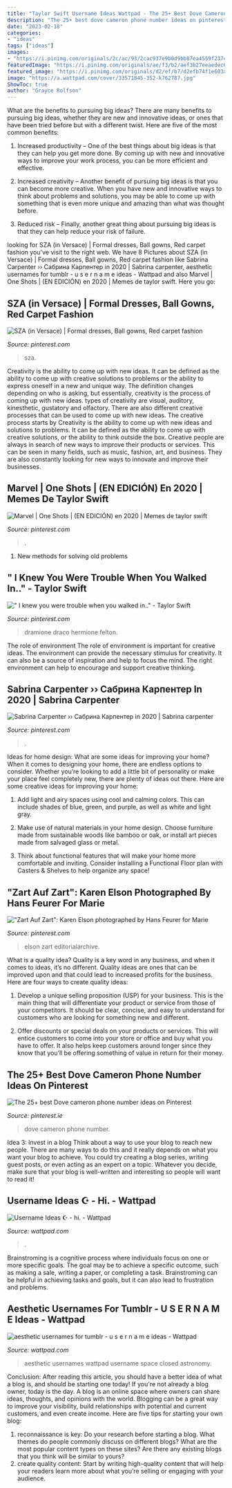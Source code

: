 ```yaml
---
title: "Taylor Swift Username Ideas Wattpad - The 25+ Best Dove Cameron Phone Number Ideas On Pinterest"
description: "The 25+ best dove cameron phone number ideas on pinterest"
date: "2023-02-18"
categories:
- "ideas"
tags: ["ideas"]
images:
- "https://i.pinimg.com/originals/2c/ac/93/2cac937e9b0d9bb87ea4559f237ccf26.jpg"
featuredImage: "https://i.pinimg.com/originals/ae/f3/b2/aef3b27eeaedec6405cc120742e7a124.jpg"
featured_image: "https://i.pinimg.com/originals/d2/ef/b7/d2efb74f1e603ae2e70af426c679fbc8.jpg"
image: "https://a.wattpad.com/cover/33571845-352-k762787.jpg"
ShowToc: true
author: "Grayce Rolfson"
---
```



What are the benefits to pursuing big ideas?
There are many benefits to pursuing big ideas, whether they are new and innovative ideas, or ones that have been tried before but with a different twist. Here are five of the most common benefits:
1. Increased productivity – One of the best things about big ideas is that they can help you get more done. By coming up with new and innovative ways to improve your work process, you can be more efficient and effective.

2. Increased creativity – Another benefit of pursuing big ideas is that you can become more creative. When you have new and innovative ways to think about problems and solutions, you may be able to come up with something that is even more unique and amazing than what was thought before.

3. Reduced risk – Finally, another great thing about pursuing big ideas is that they can help reduce your risk of failure.

	

		
looking for SZA (in Versace) | Formal dresses, Ball gowns, Red carpet fashion you've visit to the right web. We have 8 Pictures about SZA (in Versace) | Formal dresses, Ball gowns, Red carpet fashion like Sabrina Carpenter ›› Сабрина Карпентер in 2020 | Sabrina carpenter, aesthetic usernames for tumblr - u s e r n a m e ideas - Wattpad and also Marvel | One Shots | (EN EDICIÓN) en 2020 | Memes de taylor swift. Here you go:
		
    
## SZA (in Versace) | Formal Dresses, Ball Gowns, Red Carpet Fashion

<img loading=lazy src="https://i.pinimg.com/474x/09/73/b0/0973b02ed15bca5890cc7de55640fb00.jpg" onerror="this.onerror=null;this.src='https://tse4.mm.bing.net/th?id=OIP.oPPkjtKcc-ysvg-K3XRpTgAAAA&amp;pid=15.1';" alt="SZA (in Versace) | Formal dresses, Ball gowns, Red carpet fashion">

_Source: pinterest.com_

>sza. 

	

Creativity is the ability to come up with new ideas. It can be defined as the ability to come up with creative solutions to problems or the ability to express oneself in a new and unique way. The definition changes depending on who is asking, but essentially, creativity is the process of coming up with new ideas. types of creativity are visual, auditory, kinesthetic, gustatory and olfactory. There are also different creative processes that can be used to come up with new ideas. The creative process starts by
Creativity is the ability to come up with new ideas and solutions to problems. It can be defined as the ability to come up with creative solutions, or the ability to think outside the box. Creative people are always in search of new ways to improve their products or services. This can be seen in many fields, such as music, fashion, art, and business. They are also constantly looking for new ways to innovate and improve their businesses.

    
## Marvel | One Shots | (EN EDICIÓN) En 2020 | Memes De Taylor Swift

<img loading=lazy src="https://i.pinimg.com/originals/2c/ac/93/2cac937e9b0d9bb87ea4559f237ccf26.jpg" onerror="this.onerror=null;this.src='https://tse2.mm.bing.net/th?id=OIP.2QsXztyqxjKK0ZeQbH4Y3gHaFV&amp;pid=15.1';" alt="Marvel | One Shots | (EN EDICIÓN) en 2020 | Memes de taylor swift">

_Source: pinterest.com_

>. 

	

1. New methods for solving old problems

    
## &quot; I Knew You Were Trouble When You Walked In..&quot; - Taylor Swift

<img loading=lazy src="https://i.pinimg.com/originals/d2/ef/b7/d2efb74f1e603ae2e70af426c679fbc8.jpg" onerror="this.onerror=null;this.src='https://tse1.mm.bing.net/th?id=OIP.MkqM1q4wdqqXYgxGamyh5wHaIR&amp;pid=15.1';" alt="&quot; I knew you were trouble when you walked in..&quot; - Taylor Swift">

_Source: pinterest.com_

>dramione draco hermione felton. 

	

The role of environment
The role of environment is important for creative ideas. The environment can provide the necessary stimulus for creativity. It can also be a source of inspiration and help to focus the mind. The right environment can help to encourage and support creative thinking.

    
## Sabrina Carpenter ›› Сабрина Карпентер In 2020 | Sabrina Carpenter

<img loading=lazy src="https://i.pinimg.com/736x/a5/e0/6a/a5e06af4f10162cb19fd271fb6f8ac93.jpg" onerror="this.onerror=null;this.src='https://tse3.mm.bing.net/th?id=OIP.JdXmmF84_zSQLA-GuYqd5wHaE5&amp;pid=15.1';" alt="Sabrina Carpenter ›› Сабрина Карпентер in 2020 | Sabrina carpenter">

_Source: pinterest.com_

>. 

	

Ideas for home design: What are some ideas for improving your home?
When it comes to designing your home, there are endless options to consider. Whether you’re looking to add a little bit of personality or make your place feel completely new, there are plenty of ideas out there. Here are some creative ideas for improving your home: 
1. Add light and airy spaces using cool and calming colors. This can include shades of blue, green, and purple, as well as white and light gray.

2. Make use of natural materials in your home design. Choose furniture made from sustainable woods like bamboo or oak, or install art pieces made from salvaged glass or metal.

3. Think about functional features that will make your home more comfortable and inviting. Consider installing a Functional Floor plan with Casters & Shelves to help organize any space! 


    
## &quot;Zart Auf Zart&quot;: Karen Elson Photographed By Hans Feurer For Marie

<img loading=lazy src="https://i.pinimg.com/originals/ae/f3/b2/aef3b27eeaedec6405cc120742e7a124.jpg" onerror="this.onerror=null;this.src='https://tse4.mm.bing.net/th?id=OIP.U_6WjxgKugiL7cTBmRzy9QHaKa&amp;pid=15.1';" alt="&quot;Zart Auf Zart&quot;: Karen Elson photographed by Hans Feurer for Marie">

_Source: pinterest.com_

>elson zart editorialarchive. 

	

What is a quality idea?
Quality is a key word in any business, and when it comes to ideas, it’s no different. Quality ideas are ones that can be improved upon and that could lead to increased profits for the business. Here are four ways to create quality ideas:
1. Develop a unique selling proposition (USP) for your business. This is the main thing that will differentiate your product or service from those of your competitors. It should be clear, concise, and easy to understand for customers who are looking for something new and different.

2. Offer discounts or special deals on your products or services. This will entice customers to come into your store or office and buy what you have to offer. It also helps keep customers around longer since they know that you’ll be offering something of value in return for their money.


    
## The 25+ Best Dove Cameron Phone Number Ideas On Pinterest

<img loading=lazy src="https://i.pinimg.com/originals/5c/2a/b0/5c2ab02b931ffd6d1ce9a0a35f9c1d45.jpg" onerror="this.onerror=null;this.src='https://tse3.mm.bing.net/th?id=OIP.BrKOfFBSTnkgfyACHupVNwHaLH&amp;pid=15.1';" alt="The 25+ best Dove cameron phone number ideas on Pinterest">

_Source: pinterest.ie_

>dove cameron phone number. 

	

Idea 3: Invest in a blog
Think about a way to use your blog to reach new people. There are many ways to do this and it really depends on what you want your blog to achieve. You could try creating a blog series, writing guest posts, or even acting as an expert on a topic. Whatever you decide, make sure that your blog is well-written and interesting so people will want to read it!

    
## Username Ideas ☪ - Hi. - Wattpad

<img loading=lazy src="https://a.wattpad.com/cover/33571845-352-k762787.jpg" onerror="this.onerror=null;this.src='https://tse3.mm.bing.net/th?id=OIP.RtYGx6xQIe4rKjb5xkW8mgAAAA&amp;pid=15.1';" alt="Username Ideas ☪ - hi. - Wattpad">

_Source: wattpad.com_

>. 

	

Brainstroming is a cognitive process where individuals focus on one or more specific goals. The goal may be to achieve a specific outcome, such as making a sale, writing a paper, or completing a task. Brainstroming can be helpful in achieving tasks and goals, but it can also lead to frustration and problems.

    
## Aesthetic Usernames For Tumblr - U S E R N A M E Ideas - Wattpad

<img loading=lazy src="https://a.wattpad.com/cover/99946872-256-k383103.jpg" onerror="this.onerror=null;this.src='https://tse1.mm.bing.net/th?id=OIP.JuiD0AGNx4fDL7KmMgsMUwAAAA&amp;pid=15.1';" alt="aesthetic usernames for tumblr - u s e r n a m e ideas - Wattpad">

_Source: wattpad.com_

>aesthetic usernames wattpad username space closed astronomy. 

	

Conclusion: After reading this article, you should have a better idea of what a blog is, and should be starting one today!
If you're not already a blog owner, today is the day. A blog is an online space where owners can share ideas, thoughts, and opinions with the world. Blogging can be a great way to improve your visibility, build relationships with potential and current customers, and even create income. Here are five tips for starting your own blog: 
1. reconnaissance is key: Do your research before starting a blog. What themes do people commonly discuss on different blogs? What are the most popular content types on these sites? Are there any existing blogs that you think will be similar to yours? 
2. create quality content: Start by writing high-quality content that will help your readers learn more about what you’re selling or engaging with your audience.

